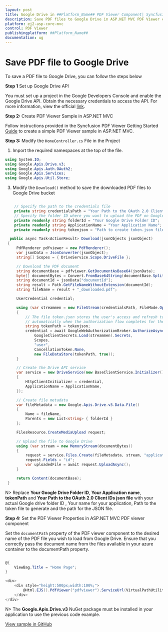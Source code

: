 ```yaml
---
layout: post
title: Google Drive in ##Platform_Name## PDF Viewer Component| Syncfusion
description: Save PDF files to Google Drive in ASP.NET MVC PDF Viewer component of Syncfusion Essential JS 2 and more.
platform: ej2-asp-core-mvc
control: PDF Viewer
publishingplatform: ##Platform_Name##
documentation: ug
---
```


# Save PDF file to Google Drive

To save a PDF file to Google Drive, you can follow the steps below

**Step 1** Set up Google Drive API

You must set up a project in the Google Developers Console and enable the Google Drive API. Obtain the necessary credentials to access the API. For more information, view the official [link](https://developers.google.com/drive/api/guides/enable-sdk).

**Step 2:** Create PDF Viewer Sample in ASP.NET MVC

Follow instructions provided in the Syncfusion PDF Viewer Getting Started [Guide](https://ej2.syncfusion.com/aspnetmvc/documentation/pdfviewer/getting-started-with-server-backed#integrate-pdf-viewer-into-an-aspnet-mvc-application) to create a simple PDF Viewer sample in ASP.NET MVC.

**Step 3:** Modify the `HomeController.cs` File in the Project 

1. Import the required namespaces at the top of the file.

```csharp
using System.IO;
using Google.Apis.Drive.v3;
using Google.Apis.Auth.OAuth2;
using Google.Apis.Services;
using Google.Apis.Util.Store;
```

3. Modify the `Download()` method to save the downloaded PDF files to Google Drive bucket

```csharp

    // Specify the path to the credentials file
    private string credentialsPath = "Your Path to the OAuth 2.0 Client IDs json file";
    // Specify the folder ID where you want to upload the PDF on Google Drive
    private readonly string folderId = "Your Google Drive Folder ID";
    private readonly string ApplicationName = "Your Application Name";
    private readonly string tokenjson = "Path to create token.json file";

  public async Task<ActionResult> Download(jsonObjects jsonObject)
 {
     PdfRenderer pdfviewer = new PdfRenderer();
     var jsonData = JsonConverter(jsonObject);
     string[] Scopes = { DriveService.Scope.DriveFile };

     // Download the PDF document
     string documentBase = pdfviewer.GetDocumentAsBase64(jsonData);
     byte[] documentBytes = Convert.FromBase64String(documentBase.Split(',')[1]);
     string documentId = jsonData["documentId"];
     string result = Path.GetFileNameWithoutExtension(documentId);
     string fileName = result + "_downloaded.pdf";

     UserCredential credential;

     using (var streammen = new FileStream(credentialsPath, FileMode.Open, FileAccess.Read))
     {
         // The file token.json stores the user's access and refresh tokens and is created
         // automatically when the authorization flow completes for the first time.
         string tokenPath = tokenjson;
         credential = await GoogleWebAuthorizationBroker.AuthorizeAsync(
             GoogleClientSecrets.Load(streammen).Secrets,
             Scopes,
             "user",
             CancellationToken.None,
             new FileDataStore(tokenPath, true));
     }

     // Create the Drive API service
     var service = new DriveService(new BaseClientService.Initializer()
     {
         HttpClientInitializer = credential,
         ApplicationName = ApplicationName,
     });

     // Create file metadata
     var fileMetadata = new Google.Apis.Drive.v3.Data.File()
     {
         Name = fileName,
         Parents = new List<string> { folderId }
     };

     FilesResource.CreateMediaUpload request;

     // Upload the file to Google Drive
     using (var stream = new MemoryStream(documentBytes))
     {
         request = service.Files.Create(fileMetadata, stream, "application/pdf");
         request.Fields = "id";
         var uploadedFile = await request.UploadAsync();
     }

     return Content(documentBase);
 }

```

N> Replace **Your Google Drive Folder ID**, **Your Application name**, **tokenPath** and **Your Path to the OAuth 2.0 Client IDs json file** with your actual Google drive folder ID , Your name for your application, Path to the token file to generate and the path for the JSON file.

**Step 4:** Set the PDF Viewer Properties in ASP.NET MVC PDF viewer component

Set the `documentPath` property of the PDF viewer component to the desired name of the PDF file you wish to load from Google Drive. Ensure that you correctly pass the document name from the files available in your azure container to the documentPath property.

```csharp

@{
    ViewBag.Title = "Home Page";
}

<div>
    <div style="height:500px;width:100%;">
        @Html.EJS().PdfViewer("pdfviewer").ServiceUrl(VirtualPathUtility.ToAbsolute("~/Home/")).DocumentPath("PDF_Succinctly.pdf").Render()
    </div>
</div>

```

N> The **Google.Apis.Drive.v3** NuGet package must be installed in your application to use the previous code example.

[View sample in GitHub](https://github.com/SyncfusionExamples/open-save-pdf-documents-in-google-drive)